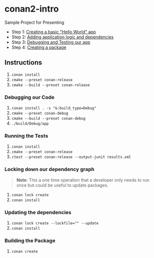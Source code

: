 # conan2-intro

Sample Project for Presenting

- Step 1: [Creating a basic "Hello World" app](https://github.com/prince-chrismc/conan2-intro/tree/spdlog-hello-word)
- Step 2: [Adding application logic and dependencies](https://github.com/prince-chrismc/conan2-intro/tree/spdlog-hello-word)
- Step 3: [Debugging and Testing our app](https://github.com/prince-chrismc/conan2-intro/tree/testing-and-lockfiles)
- Step 4: [Creating a package](https://github.com/prince-chrismc/conan2-intro/tree/create-package)

## Instructions

1. `conan install`
2. `cmake --preset conan-release`
3. `cmake --build --preset conan-release`

### Debugging our Code

1. `conan install . -s "&:build_type=Debug"`
2. `cmake --preset conan-debug`
3. `cmake --build --preset conan-debug`
4. `./build/Debug/app`

### Running the Tests

1. `conan install`
2. `cmake --preset conan-release`
3. `ctest --preset conan-release --output-junit results.xml`

### Locking down our dependency graph

> **Note**: This a one time operation that a developer only needs to run once but could be useful to update packages.

1. `conan lock create`
2. `conan install`

### Updating the dependencies

1. `conan lock create --lockfile="" --update`
2. `conan install`

### Building the Package

1. `conan create`
